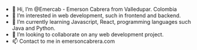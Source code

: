 - 👋 Hi, I’m @Emercab - Emerson Cabrera from Valledupar. Colombia
- 👀 I’m interested in web development, such in frontend and backend.
- 🌱 I’m currently learning Javascript, React, programming languages such Java and Python.
- 💞️ I’m looking to collaborate on any web development project.
- 📫 Contact to me in emersoncabrera.com

<!---
emercab/emercab is a ✨ special ✨ repository because its `README.md` (this file) appears on your GitHub profile.
You can click the Preview link to take a look at your changes.
--->
